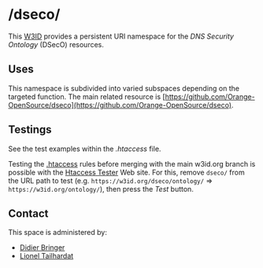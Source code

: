 # /dseco/

This [W3ID](https://w3id.org) provides a persistent URI namespace for the *DNS Security Ontology* (DSecO) resources.

## Uses

This namespace is subdivided into varied subspaces depending on the targeted function.
The main related resource is [https://github.com/Orange-OpenSource/dseco](https://github.com/Orange-OpenSource/dseco).

## Testings

See the test examples within the *.htaccess* file.

Testing the [.htaccess](.htaccess) rules before merging with the main w3id.org branch is possible with the [Htaccess Tester](https://htaccess.madewithlove.com/) Web site.
For this, remove `dseco/` from the URL path to test (e.g. `https://w3id.org/dseco/ontology/` => `https://w3id.org/ontology/`), then press the *Test* button.

## Contact

This space is administered by:
* [Didier Bringer](https://github.com/didi-1101)
* [Lionel Tailhardat](https://genears.github.io/)
